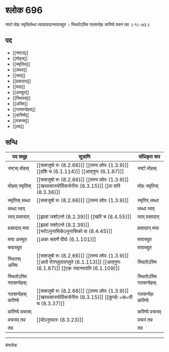 # श्लोक 696

नष्टो मोहः स्मृतिर्लब्धा त्वत्प्रसादान्मयाच्युत ।
स्थितोऽस्मि गतसन्देहः करिष्ये वचनं तव ॥ १८-७३॥


## पद 

- [[नष्टस्]]
- [[मोहस्]]
- [[स्मृतिस्]]
- [[लब्धा]]
- [[त्वत्]]
- [[प्रसादात्]]
- [[मया]]
- [[अच्युत]]
- [[स्थितस्]]
- [[अस्मि]]
- [[गतसन्देहस्]]
- [[करिष्ये]]
- [[वचनम्]]
- [[तव]]

## सन्धि

| पद समूह | सूत्राणि | संधिकृत रूप |
| ----- | ----- | ----- |
| नष्टस् मोहस् |  [[ससजुषो रुः (8.2.66)]] [[तस्य लोपः (1.3.9)]] [[हशि च (6.1.114)]] [[आद्गुणः (6.1.87)]] | नष्टो मोहस् |
| मोहस् स्मृतिस् |  [[ससजुषो रुः (8.2.66)]] [[तस्य लोपः (1.3.9)]] [[खरवसानयोर्विसर्जनीयः (8.3.15)]] [[वा शरि (8.3.36)]] | मोहः स्मृतिस् |
| स्मृतिस् लब्धा |  [[ससजुषो रुः (8.2.66)]] [[तस्य लोपः (1.3.9)]] | स्मृतिर् लब्धा |
| लब्धा त्वत् |  | लब्धा त्वत् |
| त्वत् प्रसादात् |  [[झलां जशोऽन्ते (8.2.39)]] [[खरि च (8.4.55)]] | त्वत् प्रसादात् |
| प्रसादात् मया |  [[झलां जशोऽन्ते (8.2.39)]] [[यरोऽनुनासिकेऽनुनासिको वा (8.4.45)]] | प्रसादान् मया |
| मया अच्युत |  [[अकः सवर्णे दीर्घः (6.1.101)]] | मयाच्युत |
| मयाच्युत |  | मयाच्युत |
| स्थितस् अस्मि |  [[ससजुषो रुः (8.2.66)]] [[तस्य लोपः (1.3.9)]] [[अतो रोरप्लुतादप्लुते (6.1.113)]] [[आद्गुणः (6.1.87)]] [[एङः पदान्तादति (6.1.109)]] | स्थितोऽस्मि |
| स्थितोऽस्मि गतसन्देहस् |  | स्थितोऽस्मि गतसन्देहस् |
| गतसन्देहस् करिष्ये |  [[ससजुषो रुः (8.2.66)]] [[तस्य लोपः (1.3.9)]] [[खरवसानयोर्विसर्जनीयः (8.3.15)]] [[कुप्वोः ≍क≍पौ च (8.3.37)]] | गतसन्देहः करिष्ये |
| करिष्ये वचनम् |  | करिष्ये वचनम् |
| वचनम् तव |  [[मोऽनुस्वारः (8.3.23)]] | वचनं तव |
| तव |  | तव |


---

#श्लोक